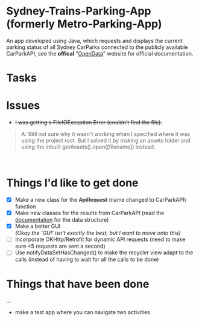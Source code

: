 
# Sydney-Trains-Parking-App (formerly Metro-Parking-App)

An app developed using Java, which requests and displays the current parking status of all Sydney CarParks connected to the publicly available CarParkAPI, see the **offical** "[OpenData](https://opendata.transport.nsw.gov.au/dataset/car-park-api)" website for official documentation.
<br>

# Tasks

# Issues
- ~~I was getting a FileIOException Error (couldn't find the file).~~
> A: Still not sure why it wasn't working when I specified where it was using the project root. But I solved it by making an assets folder and using the inbuilt getAssets().open([filename]) instead.

<br>

# Things I'd like to get done
- [X] Make a new class for the ~~ApiRequest~~ (name changed to CarParkAPI) function 
- [X] Make new classes for the results from CarParkAPI (read the [documentation]([url](https://opendata.transport.nsw.gov.au/dataset/car-park-api)) for the data structure)
- [X] Make a better GUI <br>
_(Okay the 'GUI' isn't exactly the best, but I want to move onto this)_
- [ ] Incorporate OKHttp/Retrofit for dynamic API requests (need to make sure <5 requests are sent a second)
- [ ] Use notifyDataSetHasChanged() to make the recycler view adapt to the calls (instead of having to wait for all the calls to be done)

# Things that have been done
...
* make a test app where you can navigate two activities

